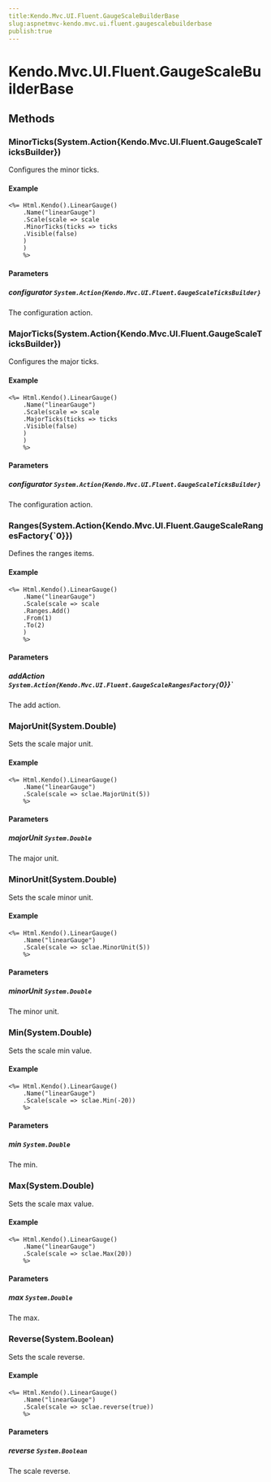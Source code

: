 ```yaml
---
title:Kendo.Mvc.UI.Fluent.GaugeScaleBuilderBase
slug:aspnetmvc-kendo.mvc.ui.fluent.gaugescalebuilderbase
publish:true
---
```


# Kendo.Mvc.UI.Fluent.GaugeScaleBuilderBase

## Methods

### MinorTicks(System.Action{Kendo.Mvc.UI.Fluent.GaugeScaleTicksBuilder})
Configures the minor ticks.

#### Example
    <%= Html.Kendo().LinearGauge()
        .Name("linearGauge")
        .Scale(scale => scale
        .MinorTicks(ticks => ticks
        .Visible(false)
        )
        )
        %>

#### Parameters

##### configurator `System.Action{Kendo.Mvc.UI.Fluent.GaugeScaleTicksBuilder}`
The configuration action.

### MajorTicks(System.Action{Kendo.Mvc.UI.Fluent.GaugeScaleTicksBuilder})
Configures the major ticks.

#### Example
    <%= Html.Kendo().LinearGauge()
        .Name("linearGauge")
        .Scale(scale => scale
        .MajorTicks(ticks => ticks
        .Visible(false)
        )
        )
        %>

#### Parameters

##### configurator `System.Action{Kendo.Mvc.UI.Fluent.GaugeScaleTicksBuilder}`
The configuration action.

### Ranges(System.Action{Kendo.Mvc.UI.Fluent.GaugeScaleRangesFactory{`0}})
Defines the ranges items.

#### Example
    <%= Html.Kendo().LinearGauge()
        .Name("linearGauge")
        .Scale(scale => scale
        .Ranges.Add()
        .From(1)
        .To(2)
        )
        %>

#### Parameters

##### addAction `System.Action{Kendo.Mvc.UI.Fluent.GaugeScaleRangesFactory{`0}}`
The add action.

### MajorUnit(System.Double)
Sets the scale major unit.

#### Example
    <%= Html.Kendo().LinearGauge()
        .Name("linearGauge")
        .Scale(scale => sclae.MajorUnit(5))
        %>

#### Parameters

##### majorUnit `System.Double`
The major unit.

### MinorUnit(System.Double)
Sets the scale minor unit.

#### Example
    <%= Html.Kendo().LinearGauge()
        .Name("linearGauge")
        .Scale(scale => sclae.MinorUnit(5))
        %>

#### Parameters

##### minorUnit `System.Double`
The minor unit.

### Min(System.Double)
Sets the scale min value.

#### Example
    <%= Html.Kendo().LinearGauge()
        .Name("linearGauge")
        .Scale(scale => sclae.Min(-20))
        %>

#### Parameters

##### min `System.Double`
The min.

### Max(System.Double)
Sets the scale max value.

#### Example
    <%= Html.Kendo().LinearGauge()
        .Name("linearGauge")
        .Scale(scale => sclae.Max(20))
        %>

#### Parameters

##### max `System.Double`
The max.

### Reverse(System.Boolean)
Sets the scale reverse.

#### Example
    <%= Html.Kendo().LinearGauge()
        .Name("linearGauge")
        .Scale(scale => sclae.reverse(true))
        %>

#### Parameters

##### reverse `System.Boolean`
The scale reverse.